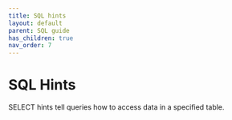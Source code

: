 ```yaml
---
title: SQL hints
layout: default
parent: SQL guide
has_children: true
nav_order: 7
---
```


# SQL Hints

SELECT hints tell queries how to access data in a specified table.
